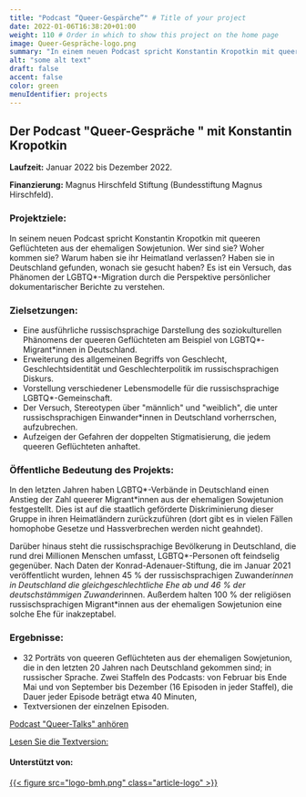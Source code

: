 ```yaml
---
title: "Podcast “Queer-Gespärche”" # Title of your project
date: 2022-01-06T16:38:20+01:00
weight: 110 # Order in which to show this project on the home page
image: Queer-Gespräche-logo.png
summary: "In einem neuen Podcast spricht Konstantin Kropotkin mit queeren Flüchtlingen aus der ehemaligen Sowjetunion." 
alt: "some alt text"
draft: false
accent: false
color: green
menuIdentifier: projects
---
```


## Der Podcast "Queer-Gespräche " mit Konstantin Kropotkin

**Laufzeit:** Januar 2022 bis Dezember 2022.

**Finanzierung:** Magnus Hirschfeld Stiftung (Bundesstiftung Magnus Hirschfeld).

### Projektziele:
In seinem neuen Podcast spricht Konstantin Kropotkin mit queeren Geflüchteten aus der ehemaligen Sowjetunion. Wer sind sie? Woher kommen sie? Warum haben sie ihr Heimatland verlassen? Haben sie in Deutschland gefunden, wonach sie gesucht haben? Es ist ein Versuch, das Phänomen der LGBTQ*-Migration durch die Perspektive persönlicher dokumentarischer Berichte zu verstehen.
 
### Zielsetzungen:
- Eine ausführliche russischsprachige Darstellung des soziokulturellen Phänomens der queeren Geflüchteten am Beispiel von LGBTQ*-Migrant*innen in Deutschland.
- Erweiterung des allgemeinen Begriffs von Geschlecht, Geschlechtsidentität und Geschlechterpolitik im russischsprachigen Diskurs.
- Vorstellung verschiedener Lebensmodelle für die russischsprachige LGBTQ*-Gemeinschaft.
- Der Versuch, Stereotypen über "männlich" und "weiblich", die unter russischsprachigen Einwander*innen in Deutschland vorherrschen, aufzubrechen.
- Aufzeigen der Gefahren der doppelten Stigmatisierung, die jedem queeren Geflüchteten anhaftet.

### Öffentliche Bedeutung des Projekts:
In den letzten Jahren haben LGBTQ*-Verbände in Deutschland einen Anstieg der Zahl queerer Migrant*innen aus der ehemaligen Sowjetunion festgestellt. Dies ist auf die staatlich geförderte Diskriminierung dieser Gruppe in ihren Heimatländern zurückzuführen (dort gibt es in vielen Fällen homophobe Gesetze und Hassverbrechen werden nicht geahndet).
 
Darüber hinaus steht die russischsprachige Bevölkerung in Deutschland, die rund drei Millionen Menschen umfasst, LGBTQ*-Personen oft feindselig gegenüber. Nach Daten der Konrad-Adenauer-Stiftung, die im Januar 2021 veröffentlicht wurden, lehnen 45 % der russischsprachigen Zuwander*innen in Deutschland die gleichgeschlechtliche Ehe ab und 46 % der deutschstämmigen Zuwander*innen. Außerdem halten 100 % der religiösen russischsprachigen Migrant*innen aus der ehemaligen Sowjetunion eine solche Ehe für inakzeptabel.

### Ergebnisse:
- 32 Porträts von queeren Geflüchteten aus der ehemaligen Sowjetunion, die in den letzten 20 Jahren nach Deutschland gekommen sind; in russischer Sprache. Zwei Staffeln des Podcasts: von Februar bis Ende Mai und von September bis Dezember (16 Episoden in jeder Staffel), die Dauer jeder Episode beträgt etwa 40 Minuten,
- Textversionen der einzelnen Episoden.

[Podcast "Queer-Talks" anhören](https://queerbesedy.mave.digital/ep-1)

[Lesen Sie die Textversion:](https://www.patreon.com/sodomiumora/posts?filters%5Btag%5D=%23%D0%BA%D0%B2%D0%B8%D1%80%D0%BF%D0%BE%D0%B1%D0%B5%D0%B3%D0%B8%20%23%D0%BA%D0%B2%D0%B8%D1%80%D0%B1%D0%B5%D1%81%D0%B5%D0%B4%D1%8B)

#### Unterstützt von:
[{{< figure src="logo-bmh.png" class="article-logo" >}}](https://mh-stiftung.de/)
